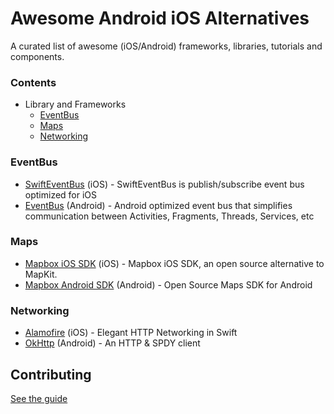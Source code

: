 # Awesome Android iOS Alternatives
A curated list of awesome (iOS/Android) frameworks, libraries, tutorials and components.

### Contents
  - Library and Frameworks
      - [EventBus](#eventbus)
      - [Maps](#maps)
      - [Networking](#networking)

### EventBus
  * [SwiftEventBus](https://github.com/cesarferreira/SwiftEventBus) (iOS) - SwiftEventBus is publish/subscribe event bus optimized for iOS
  * [EventBus](https://github.com/greenrobot/EventBus) (Android) - Android optimized event bus that simplifies communication between Activities, Fragments, Threads, Services, etc

### Maps
  * [Mapbox iOS SDK](https://github.com/mapbox/mapbox-ios-sdk) (iOS) - Mapbox iOS SDK, an open source alternative to MapKit.
  * [Mapbox Android SDK](https://github.com/mapbox/mapbox-android-sdk) (Android) - Open Source Maps SDK for Android

### Networking
  * [Alamofire](https://github.com/Alamofire/Alamofire) (iOS) - Elegant HTTP Networking in Swift
  * [OkHttp](http://square.github.io/okhttp/) (Android) - An HTTP & SPDY client

## Contributing
[See the guide](https://github.com/alexandref93/awesome-android-ios-alternatives/blob/master/CONTRIBUTING.md)
